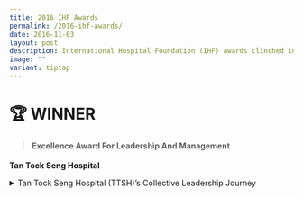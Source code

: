 ```yaml
---
title: 2016 IHF Awards
permalink: /2016-ihf-awards/
date: 2016-11-03
layout: post
description: International Hospital Foundation (IHF) awards clinched in 2016.
image: ""
variant: tiptap
---
```

<h1><strong>🏆 WINNER</strong></h1>
<blockquote>
<h4>Excellence Award For Leadership And Management</h4>
</blockquote>
<p><strong>Tan Tock Seng Hospital</strong>
</p>
<div data-type="detailGroup" class="isomer-accordion-group isomer-accordion isomer-accordion-white">
<details class="isomer-details">
<summary>Tan Tock Seng Hospital (TTSH)’s Collective Leadership Journey</summary>
<div data-type="detailsContent" class="isomer-details-content">
<p>Details TBC</p>
</div>
</details>
</div>
<p></p>